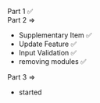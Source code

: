 Part 1 ✅  <br />
Part 2 => 
-  Supplementary Item  ✅ 
-  Update Feature ✅
-  Input Validation  ✅
-  removing modules ✅

Part 3 => 
- started 
